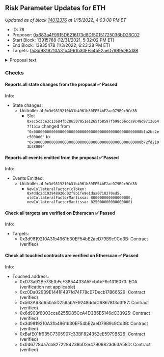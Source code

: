 ## Risk Parameter Updates for ETH

_Updated as of block [14012376](https://etherscan.io/block/14012376) at 1/15/2022, 4:03:08 PM ET_

- ID: 78
- Proposer: [0x683a4F9915D6216f73d6Df50151725036bD26C02](https://etherscan.io/address/0x683a4F9915D6216f73d6Df50151725036bD26C02)
- Start Block: 13915768 (12/31/2021, 5:32:02 PM ET)
- End Block: 13935478 (1/3/2022, 6:23:28 PM ET)
- Targets: [0x3d9819210A31b4961b30EF54bE2aeD79B9c9Cd3B](https://etherscan.io/address/0x3d9819210A31b4961b30EF54bE2aeD79B9c9Cd3B#code)

<details>
  <summary>Proposal text</summary>

> # Risk Parameter Updates for ETH
> ## Simple Summary
> 
> A proposal to adjust one (1) parameter for one (1) Compound asset.
> 
> 
> ## Background
> This proposal is a batch update of risk parameters to align with the [Moderate risk level](https://www.comp.xyz/t/community-risk-level-consensus-check/2437) chosen by the Compound community. These parameter updates are the sixth of Gauntlet's regular parameter recommendations as part of [Dynamic Risk Parameters](https://www.comp.xyz/t/dynamic-risk-parameters/2223/16).
> 
> 
> [Full proposal and forum discussion](https://www.comp.xyz/t/risk-parameter-updates-2021-12-23-and-risk-dashboard-bug-fix/2799)
> 
> 
> ## Motivation and Specification
> 
> This set of parameter updates seeks to level set assets to a Moderate risk level of the protocol while making risk trade-offs between specific assets. Note that some are different from the original [risk level consensus check](https://www.comp.xyz/t/community-risk-level-consensus-check/2437) as market conditions have changed.
> 
> 
> ![](https://i.imgur.com/2LKqHgh.png)
> 
> 
> ## Dashboard
> 
> 
> Gauntlet has launched the [Compound Risk Dashboard](https://gov.gauntlet.network/compound). The community should use the Dashboard to better understand the updated parameter suggestions and general market risk in Compound.
> 
> 
> As shown on our dashboard, these changes will increase Value at Risk by $59.3M (10.3%) and increase the borrow usage by 5 basis points. Note that all the VaR is projected to be liquidations that can be safely absorbed by the market.
> 
> 
> ![](https://i.imgur.com/OmPyMsT.png)
</details>

### Checks
#### Reports all state changes from the proposal ✅ Passed
  




Info:
- State changes:
    - Unitroller at `0x3d9819210A31b4961b30EF54bE2aeD79B9c9Cd3B`
        - Slot `0xec5c3ce3c13684fb286507051e1265f58597fb98c66cca9c48d97130647f1b1a` changed from `"0x0000000000000000000000000000000000000000000000000b1a2bc2ec500000"` to `"0x0000000000000000000000000000000000000000000000000b72fd2103b28000"`

#### Reports all events emitted from the proposal ✅ Passed
  




Info:
- Events Emitted:
    - Unitroller at `0x3d9819210A31b4961b30EF54bE2aeD79B9c9Cd3B`
        - `NewCollateralFactor(cToken: 0x4ddc2d193948926d02f9b1fe9e1daa0718270ed5, oldCollateralFactorMantissa: 800000000000000000, newCollateralFactorMantissa: 825000000000000000)`

#### Check all targets are verified on Etherscan ✅ Passed
  




Info:
- Targets:
    - 0x3d9819210A31b4961b30EF54bE2aeD79B9c9Cd3B: Contract (verified)

#### Check all touched contracts are verified on Etherscan ✅ Passed
  




Info:
- Touched address:
    - 0xD73a92Be73EfbFcF3854433A5FcbAbF9c1316073: EOA (verification not applicable)
    - 0xc0Da02939E1441F497fd74F78cE7Decb17B66529: Contract (verified)
    - 0x563A63d650a5D259abAE9248dddC6867813d3f87: Contract (verified)
    - 0x6d903f6003cca6255D85CcA4D3B5E5146dC33925: Contract (verified)
    - 0x3d9819210A31b4961b30EF54bE2aeD79B9c9Cd3B: Contract (verified)
    - 0xBafE01ff935C7305907c33BF824352eE5979B526: Contract (verified)
    - 0x046728da7cb8272284238bD3e47909823d63A58D: Contract (verified)
